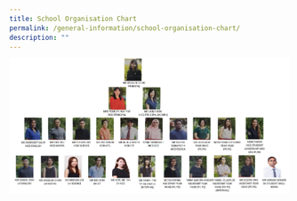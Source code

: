 ```yaml
---
title: School Organisation Chart
permalink: /general-information/school-organisation-chart/
description: ""
---
```

![](/images/school%20org%20chart%202023%20updated%20term%203.jpg)